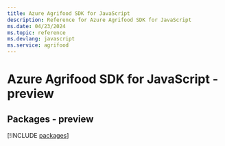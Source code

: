 ```yaml
---
title: Azure Agrifood SDK for JavaScript
description: Reference for Azure Agrifood SDK for JavaScript
ms.date: 04/23/2024
ms.topic: reference
ms.devlang: javascript
ms.service: agrifood
---
```

# Azure Agrifood SDK for JavaScript - preview
## Packages - preview
[!INCLUDE [packages](agrifood-index.md)]
